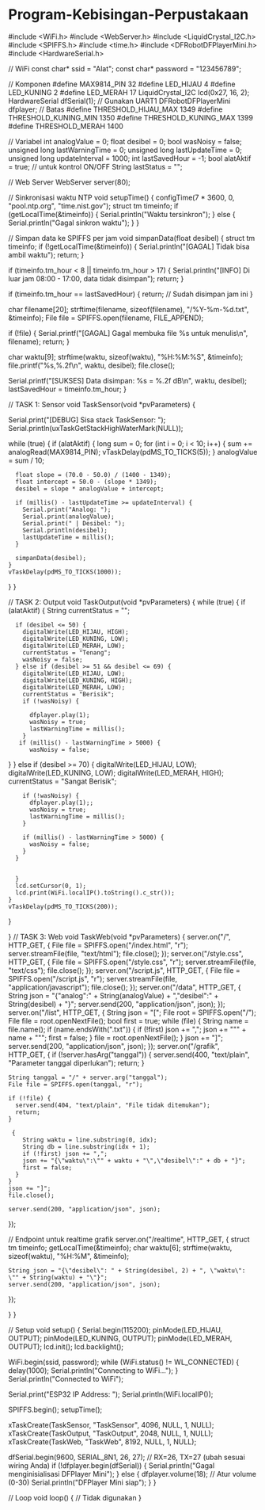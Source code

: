 # Program-Kebisingan-Perpustakaan
#include <WiFi.h>
#include <WebServer.h>
#include <LiquidCrystal_I2C.h>
#include <SPIFFS.h>
#include <time.h>
#include <DFRobotDFPlayerMini.h>
#include <HardwareSerial.h>

// WiFi
const char* ssid = "Alat";
const char* password = "123456789";

// Komponen
#define MAX9814_PIN 32
#define LED_HIJAU 4
#define LED_KUNING 2
#define LED_MERAH 17
LiquidCrystal_I2C lcd(0x27, 16, 2);
HardwareSerial dfSerial(1);  // Gunakan UART1
DFRobotDFPlayerMini dfplayer;
// Batas
#define THRESHOLD_HIJAU_MAX 1349
#define THRESHOLD_KUNING_MIN 1350
#define THRESHOLD_KUNING_MAX 1399
#define THRESHOLD_MERAH 1400

// Variabel
int analogValue = 0;
float desibel = 0;
bool wasNoisy = false;
unsigned long lastWarningTime = 0;
unsigned long lastUpdateTime = 0;
unsigned long updateInterval = 1000;
int lastSavedHour = -1;
bool alatAktif = true; // untuk kontrol ON/OFF
String lastStatus = "";

// Web Server
WebServer server(80);

// Sinkronisasi waktu NTP
void setupTime() {
  configTime(7 * 3600, 0, "pool.ntp.org", "time.nist.gov");
  struct tm timeinfo;
  if (getLocalTime(&timeinfo)) {
    Serial.println("Waktu tersinkron");
  } else {
    Serial.println("Gagal sinkron waktu");
  }
}

// Simpan data ke SPIFFS per jam
void simpanData(float desibel) {
  struct tm timeinfo;
  if (!getLocalTime(&timeinfo)) {
    Serial.println("[GAGAL] Tidak bisa ambil waktu");
    return;
  }

  if (timeinfo.tm_hour < 8 || timeinfo.tm_hour > 17) {
    Serial.println("[INFO] Di luar jam 08:00 - 17:00, data tidak disimpan");
    return;
  }

  if (timeinfo.tm_hour == lastSavedHour) {
    return; // Sudah disimpan jam ini
  }

  char filename[20];
  strftime(filename, sizeof(filename), "/%Y-%m-%d.txt", &timeinfo);
  File file = SPIFFS.open(filename, FILE_APPEND);

  if (!file) {
    Serial.printf("[GAGAL] Gagal membuka file %s untuk menulis\n", filename);
    return;
  }

  char waktu[9];
  strftime(waktu, sizeof(waktu), "%H:%M:%S", &timeinfo);
  file.printf("%s,%.2f\n", waktu, desibel);
  file.close();

  Serial.printf("[SUKSES] Data disimpan: %s = %.2f dB\n", waktu, desibel);
  lastSavedHour = timeinfo.tm_hour;
}

// TASK 1: Sensor
void TaskSensor(void *pvParameters) {

  Serial.print("[DEBUG] Sisa stack TaskSensor: ");
Serial.println(uxTaskGetStackHighWaterMark(NULL));

  while (true) {
      if (alatAktif) {
      long sum = 0;
      for (int i = 0; i < 10; i++) {
        sum += analogRead(MAX9814_PIN);
        vTaskDelay(pdMS_TO_TICKS(5));
      }
      analogValue = sum / 10;

      float slope = (70.0 - 50.0) / (1400 - 1349);
      float intercept = 50.0 - (slope * 1349);
      desibel = slope * analogValue + intercept;

      if (millis() - lastUpdateTime >= updateInterval) {
        Serial.print("Analog: ");
        Serial.print(analogValue);
        Serial.print(" | Desibel: ");
        Serial.println(desibel);
        lastUpdateTime = millis();
      }

      simpanData(desibel);
    }
    vTaskDelay(pdMS_TO_TICKS(1000));
  }
}

// TASK 2: Output
void TaskOutput(void *pvParameters) {
  while (true) {
    if (alatAktif) {
      String currentStatus = "";

      if (desibel <= 50) {
        digitalWrite(LED_HIJAU, HIGH);
        digitalWrite(LED_KUNING, LOW);
        digitalWrite(LED_MERAH, LOW);
        currentStatus = "Tenang";
        wasNoisy = false;
      } else if (desibel >= 51 && desibel <= 69) {
        digitalWrite(LED_HIJAU, LOW);
        digitalWrite(LED_KUNING, HIGH);
        digitalWrite(LED_MERAH, LOW);
        currentStatus = "Berisik";
        if (!wasNoisy) {
      
          dfplayer.play(1);
          wasNoisy = true;
          lastWarningTime = millis();
        }
       if (millis() - lastWarningTime > 5000) {
          wasNoisy = false;
  }
      } else if (desibel >= 70) {
        digitalWrite(LED_HIJAU, LOW);
        digitalWrite(LED_KUNING, LOW);
        digitalWrite(LED_MERAH, HIGH);
        currentStatus = "Sangat Berisik";

        if (!wasNoisy) {
          dfplayer.play(1);;
          wasNoisy = true;
          lastWarningTime = millis();
        }

        if (millis() - lastWarningTime > 5000) {
          wasNoisy = false;
        }
      }

  
      }
      lcd.setCursor(0, 1);
      lcd.print(WiFi.localIP().toString().c_str());
    }
    vTaskDelay(pdMS_TO_TICKS(200));
  }

}
// TASK 3: Web
void TaskWeb(void *pvParameters) {
  server.on("/", HTTP_GET, []() {
    File file = SPIFFS.open("/index.html", "r");
    server.streamFile(file, "text/html");
    file.close();
  });
  server.on("/style.css", HTTP_GET, []() {
    File file = SPIFFS.open("/style.css", "r");
    server.streamFile(file, "text/css");
    file.close();
  });
  server.on("/script.js", HTTP_GET, []() {
    File file = SPIFFS.open("/script.js", "r");
    server.streamFile(file, "application/javascript");
    file.close();
  });
  server.on("/data", HTTP_GET, []() {
    String json = "{\"analog\":" + String(analogValue) + ",\"desibel\":" + String(desibel) + "}";
    server.send(200, "application/json", json);
  });
  server.on("/list", HTTP_GET, []() {
    String json = "[";
    File root = SPIFFS.open("/");
    File file = root.openNextFile();
    bool first = true;
    while (file) {
      String name = file.name();
      if (name.endsWith(".txt")) {
        if (!first) json += ",";
        json += "\"" + name + "\"";
        first = false;
      }
      file = root.openNextFile();
    }
    json += "]";
    server.send(200, "application/json", json);
  });
  server.on("/grafik", HTTP_GET, []() {
    if (!server.hasArg("tanggal")) {
      server.send(400, "text/plain", "Parameter tanggal diperlukan");
      return;
    }

    String tanggal = "/" + server.arg("tanggal");
    File file = SPIFFS.open(tanggal, "r");

    if (!file) {
      server.send(404, "text/plain", "File tidak ditemukan");
      return;
    }

     {
        String waktu = line.substring(0, idx);
        String db = line.substring(idx + 1);
        if (!first) json += ",";
        json += "{\"waktu\":\"" + waktu + "\",\"desibel\":" + db + "}";
        first = false;
      }
    }
    json += "]";
    file.close();

    server.send(200, "application/json", json);
  });

  // Endpoint untuk realtime grafik
  server.on("/realtime", HTTP_GET, []() {
    struct tm timeinfo;
    getLocalTime(&timeinfo);
    char waktu[6];
    strftime(waktu, sizeof(waktu), "%H:%M", &timeinfo);

    String json = "{\"desibel\": " + String(desibel, 2) + ", \"waktu\": \"" + String(waktu) + "\"}";
    server.send(200, "application/json", json);
  });

  }
}

// Setup
void setup() {
  Serial.begin(115200);
  pinMode(LED_HIJAU, OUTPUT);
  pinMode(LED_KUNING, OUTPUT);
  pinMode(LED_MERAH, OUTPUT);
  lcd.init();
  lcd.backlight();

  WiFi.begin(ssid, password);
  while (WiFi.status() != WL_CONNECTED) {
    delay(1000);
    Serial.println("Connecting to WiFi...");
  }
  Serial.println("Connected to WiFi");

  Serial.print("ESP32 IP Address: ");
  Serial.println(WiFi.localIP());
  
  SPIFFS.begin();
  setupTime();

  xTaskCreate(TaskSensor, "TaskSensor", 4096, NULL, 1, NULL);
  xTaskCreate(TaskOutput, "TaskOutput", 2048, NULL, 1, NULL);
  xTaskCreate(TaskWeb, "TaskWeb", 8192, NULL, 1, NULL);

  dfSerial.begin(9600, SERIAL_8N1, 26, 27); // RX=26, TX=27 (ubah sesuai wiring Anda)
  if (!dfplayer.begin(dfSerial)) {
    Serial.println("Gagal menginisialisasi DFPlayer Mini");
  } else {
    dfplayer.volume(18); // Atur volume (0-30)
    Serial.println("DFPlayer Mini siap");
  }
}

// Loop
void loop() {
  // Tidak digunakan
}
